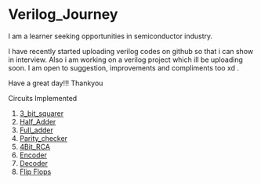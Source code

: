 # Verilog_Journey



I am a learner seeking opportunities in semiconductor industry. 

I have recently started uploading verilog codes on github so that i can show in interview. Also i am working on a verilog project which ill be uploading soon. 
I am open to suggestion, improvements and compliments too xd . 


Have a great day!!!
Thankyou



Circuits Implemented
1) [3_bit_squarer](https://github.com/harshitthakur7168/Verilog_Journey/tree/main/3Bit_squarer)
2) [Half_Adder](https://github.com/harshitthakur7168/Verilog_Journey/tree/main/Halfadder)
3) [Full_adder](https://github.com/harshitthakur7168/Verilog_Journey/tree/main/fulladder)
4) [Parity_checker](https://github.com/harshitthakur7168/Verilog_Journey/tree/main/parity_checker)
5) [4Bit_RCA](https://github.com/harshitthakur7168/Verilog_Journey/tree/main/Ripple_carry_adder)
6) [Encoder](https://github.com/harshitthakur7168/Verilog_Journey/tree/main/encoder)
7) [Decoder](https://github.com/harshitthakur7168/Verilog_Journey/tree/main/decoder)
8) [Flip Flops](https://github.com/harshitthakur7168/Verilog_Journey/tree/main/flipflops)

 
